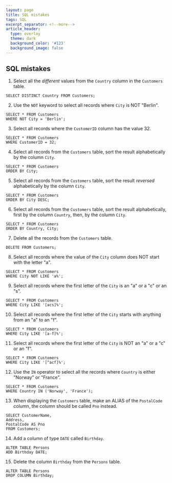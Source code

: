 ```yaml
---
layout: page
title: SQL mistakes
tags: SQL
excerpt_separator: <!--more-->
article_header:
  type: overlay
  theme: dark
  background_color: '#123'
  background_image: false
---
```


<!--more-->

## SQL mistakes

1. Select all the *different* values from the `Country` column in the `Customers` table.

```mysql
SELECT DISTINCT Country FROM Customers;
```

2. Use the `NOT` keyword to select all records where `City` is NOT "Berlin".

```mysql
SELECT * FROM Customers
WHERE NOT City = 'Berlin';
```

3. Select all records where the `CustomerID` column has the value 32.

```mysql
SELECT * FROM Customers
WHERE CustomerID = 32;
```

4. Select all records from the `Customers` table, sort the result alphabetically by the column `City`.

```mysql
SELECT * FROM Customers
ORDER BY City;
```

5. Select all records from the `Customers` table, sort the result *reversed* alphabetically by the column `City`.

```mysql
SELECT * FROM Customers
ORDER BY City DESC;
```

6. Select all records from the `Customers` table, sort the result alphabetically, first by the column `Country`, then, by the column `City`.

```mysql
SELECT * FROM Customers
ORDER BY Country, City;
```

7. Delete all the records from the `Customers` table.

```mysql
DELETE FROM Customers;
```

8. Select all records where the value of the `City` column does NOT start with the letter "a".

```mysql
SELECT * FROM Customers
WHERE City NOT LIKE 'a%';
```

9. Select all records where the first letter of the `City` is an "a" or a "c" or an "s".

```mysql
SELECT * FROM Customers
WHERE City LIKE '[acs]%';
```

10. Select all records where the first letter of the `City` starts with anything from an "a" to an "f".

```mysql
SELECT * FROM Customers
WHERE City LIKE '[a-f]%';
```

11. Select all records where the first letter of the `City` is NOT an "a" or a "c" or an "f".

```mysql
SELECT * FROM Customers
WHERE City LIKE '[^acf]%';
```

12. Use the `IN` operator to select all the records where `Country` is either "Norway" or "France".

```mysql
SELECT * FROM Customers
WHERE Country IN ('Norway', 'France');
```

13. When displaying the `Customers` table, make an ALIAS of the `PostalCode` column, the column should be called `Pno` instead.

```mysql
SELECT CustomerName,
Address,
PostalCode AS Pno
FROM Customers;
```

14. Add a column of type `DATE` called `Birthday`.

```mysql
ALTER TABLE Persons
ADD Birthday DATE;
```

15. Delete the column `Birthday` from the `Persons` table.

```mysql
ALTER TABLE Persons
DROP COLUMN Birthday;
```

